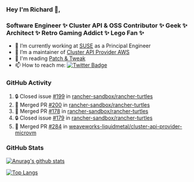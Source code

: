 ### Hey I'm Richard 👋, 

<h3 align="left">Software Engineer ✨ Cluster API & OSS Contributor ✨ Geek ✨ Architect ✨ Retro Gaming Addict ✨ Lego Fan ✨</h3>

- 🔭 I’m currently working at [SUSE](https://www.suse.com/) as a Principal Engineer
- 👯 I’m a maintainer of [Cluster API Provider AWS](https://github.com/kubernetes-sigs/cluster-api-provider-aws)
- 💬 I'm reading [Patch & Tweak](https://bjooks.com/products/patch-tweak-exploring-modular-synthesis)
- 📫 How to reach me: [![Twitter Badge](https://img.shields.io/badge/-@fruit_case-00acee?style=flat&logo=Twitter&logoColor=white)](https://twitter.com/intent/follow?screen_name=fruit_case "Follow on Twitter")

### GitHub Activity 

<!--START_SECTION:activity-->
1. 🔒 Closed issue [#199](https://github.com/rancher-sandbox/rancher-turtles/issues/199) in [rancher-sandbox/rancher-turtles](https://github.com/rancher-sandbox/rancher-turtles)
2. 🎉 Merged PR [#200](https://github.com/rancher-sandbox/rancher-turtles/pull/200) in [rancher-sandbox/rancher-turtles](https://github.com/rancher-sandbox/rancher-turtles)
3. 🎉 Merged PR [#178](https://github.com/rancher-sandbox/rancher-turtles/pull/178) in [rancher-sandbox/rancher-turtles](https://github.com/rancher-sandbox/rancher-turtles)
4. 🔒 Closed issue [#179](https://github.com/rancher-sandbox/rancher-turtles/issues/179) in [rancher-sandbox/rancher-turtles](https://github.com/rancher-sandbox/rancher-turtles)
5. 🎉 Merged PR [#284](https://github.com/weaveworks-liquidmetal/cluster-api-provider-microvm/pull/284) in [weaveworks-liquidmetal/cluster-api-provider-microvm](https://github.com/weaveworks-liquidmetal/cluster-api-provider-microvm)
<!--END_SECTION:activity-->

### GitHub Stats

[![Anurag's github stats](https://github-readme-stats.vercel.app/api?username=richardcase&count_private=true&show_icons=true)](https://github.com/anuraghazra/github-readme-stats)

[![Top Langs](https://github-readme-stats.vercel.app/api/top-langs/?username=richardcase&hide=html&layout=compact)](https://github.com/anuraghazra/github-readme-stats)
